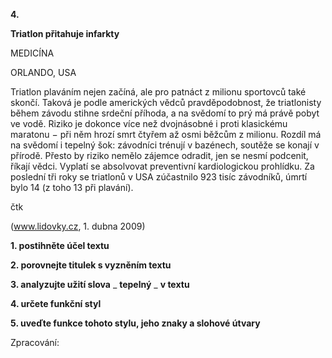 **4.**

**Triatlon přitahuje infarkty**

MEDICÍNA

ORLANDO, USA

Triatlon plaváním nejen začíná, ale pro patnáct z milionu sportovců také skončí. Taková je podle amerických vědců pravděpodobnost, že triatlonisty během závodu stihne srdeční příhoda, a na svědomí to prý má právě pobyt ve vodě. Riziko je dokonce více než dvojnásobné i proti klasickému maratonu − při něm hrozí smrt čtyřem až osmi běžcům z milionu. Rozdíl má na svědomí i tepelný šok: závodníci trénují v bazénech, soutěže se konají v přírodě. Přesto by riziko nemělo zájemce odradit, jen se nesmí podcenit, říkají vědci. Vyplatí se absolvovat preventivní kardiologickou prohlídku. Za poslední tři roky se triatlonů v USA zúčastnilo 923 tisíc závodníků, úmrtí bylo 14 (z toho 13 při plavání).

čtk

(www.lidovky.cz, 1. dubna 2009)

**1. postihněte účel textu**

**2. porovnejte titulek s vyzněním textu**

**3. analyzujte užití slova** _ **tepelný** _ **v textu**

**4. určete funkční styl**

**5. uveďte funkce tohoto stylu, jeho znaky a slohové útvary**

Zpracování:
